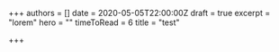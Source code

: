 +++
authors = []
date = 2020-05-05T22:00:00Z
draft = true
excerpt = "lorem"
hero = ""
timeToRead = 6
title = "test"

+++
